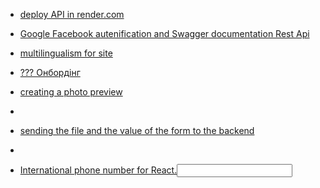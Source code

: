- [deploy API in render.com](https://www.youtube.com/watch?v=39ngI2PF43Q)
  
- [Google Facebook autenification and Swagger documentation Rest Api](https://www.youtube.com/watch?v=oQaoymCOW8o)

- [multilingualism for site](https://www.i18next.com/)
  
- [ ??? Онбордінг](https://www.npmjs.com/package/@reactour/tour)
  
- [creating a photo preview](https://developer.mozilla.org/en-US/docs/Web/API/URL/createObjectURL)
- 
- [sending the file and the value of the form to the backend](https://developer.mozilla.org/en-US/docs/Web/API/FormData/FormData)
- 
- [International phone number for React.<input/>](https://www.npmjs.com/package/react-phone-number-input)
  
